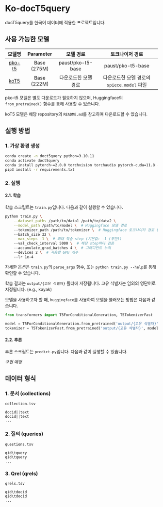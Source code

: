# Ko-docT5query

docT5query를 한국어 데이터에 적용한 프로젝트입니다.

## 사용 가능한 모델

|                       모델명                        |  Parameter  |       모델 경로       |            토크나이저 경로            |
|:------------------------------------------------:|:-----------:|:-----------------:|:------------------------------:|
|  [pko-t5](https://github.com/paust-team/pko-t5)  | Base (275M) | paust/pko-t5-base |       paust/pko-t5-base        |
| [koT5](https://github.com/wisenut-research/KoT5) | Base (222M) |    다운로드한 모델 경로    | 다운로드한 모델 경로의 `spiece.model` 파일 |

pko-t5 모델은 별도 다운로드가 필요하지 않으며, Huggingface의 `from_pretrained()` 함수를 통해 사용할 수 있습니다.

koT5 모델은 해당 repository의 `README.md`를 참고하여 다운로드할 수 있습니다.

## 실행 방법

### 1. 가상 환경 생성

```bash
conda create -n doct5query python=3.10.11
conda activate doct5query
conda install pytorch~=2.0.0 torchvision torchaudio pytorch-cuda=11.8 -c pytorch -c nvidia
pip3 install -r requirements.txt
```

### 2. 실행

#### 2.1. 학습

학습 스크립트는 `train.py`입니다. 다음과 같이 실행할 수 있습니다.

```bash
python train.py \
    --dataset_paths /path/to/data1 /path/to/data2 \
    --model_path /path/to/model \  # Huggingface 모델 경로
    --tokenizer_path /path/to/tokenizer \  # Huggingface 토크나이저 경로 (기본값: model_path)
    --batch_size 32 \
    --max_steps -1 \  # 최대 학습 step (기본값: -1 (무한))
    --val_check_interval 5000 \  # 해당 step마다 검증
    --accumulate_grad_batches 4 \  # 그래디언트 누적
    --devices 2 \  # 사용할 GPU 개수
    --lr 1e-4
```

자세한 옵션은 `train.py`의 `parse_args` 함수, 또는 `python train.py --help`를 통해 확인할 수 있습니다.

학습 결과는 `output/{고유 식별자}` 폴더에 저장됩니다. 고유 식별자는 임의의 영단어로 지정됩니다. (e.g., kayak)

모델을 사용하고자 할 때, `huggingface`를 사용하여 모델을 불러오는 방법은 다음과 같습니다.

```python
from transformers import T5ForConditionalGeneration, T5TokenizerFast

model = T5ForConditionalGeneration.from_pretrained('output/{고유 식별자}')
tokenizer = T5TokenizerFast.from_pretrained('output/{고유 식별자}', model_max_length=512)  # koT5 모델인 경우
```

#### 2.2. 추론

추론 스크립트는 `predict.py`입니다. 다음과 같이 실행할 수 있습니다.

*구현 예정*

## 데이터 형식

### 1. 문서 (collections)

`collection.tsv`

```text
docid||text
docid||text
...
```

### 2. 질의 (queries)

`questions.tsv`

```text
qid\tquery
qid\tquery
...
```

### 3. Qrel (qrels)

`qrels.tsv`

```text
qid\tdocid
qid\tdocid
...
```

